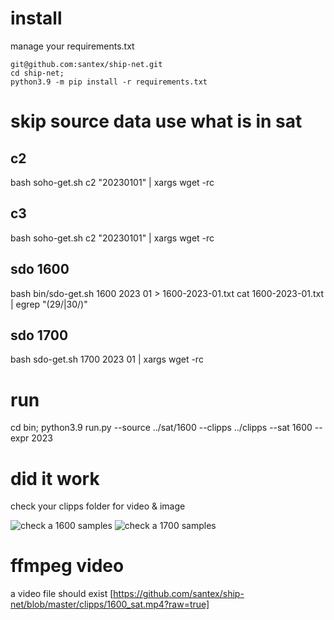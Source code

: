# install

manage your requirements.txt
```
git@github.com:santex/ship-net.git
cd ship-net;
python3.9 -m pip install -r requirements.txt
```
# skip source data use what is in sat

## c2
bash soho-get.sh c2 "20230101" | xargs wget -rc

## c3

bash soho-get.sh c2 "20230101" | xargs wget -rc

## sdo 1600

bash  bin/sdo-get.sh 1600 2023 01 > 1600-2023-01.txt
cat 1600-2023-01.txt | egrep "(29/|30/)"

## sdo 1700

bash  sdo-get.sh 1700 2023 01  | xargs wget -rc


# run

cd bin;
python3.9 run.py --source ../sat/1600 --clipps ../clipps --sat 1600 --expr 2023



# did it work
check your clipps folder for video & image


![check a 1600 samples](https://github.com/santex/ship-net/blob/master/clipps/1600_smaple.jpg)
![check a 1700 samples](https://github.com/santex/ship-net/blob/master/clipps/1700_smaple.jpg)

# ffmpeg video

a video file should exist
[https://github.com/santex/ship-net/blob/master/clipps/1600_sat.mp4?raw=true]


